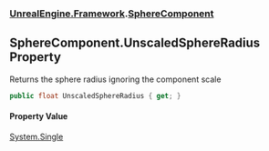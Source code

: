### [UnrealEngine.Framework](./UnrealEngine-Framework.md 'UnrealEngine.Framework').[SphereComponent](./SphereComponent.md 'UnrealEngine.Framework.SphereComponent')
## SphereComponent.UnscaledSphereRadius Property
Returns the sphere radius ignoring the component scale  
```csharp
public float UnscaledSphereRadius { get; }
```
#### Property Value
[System.Single](https://docs.microsoft.com/en-us/dotnet/api/System.Single 'System.Single')  
